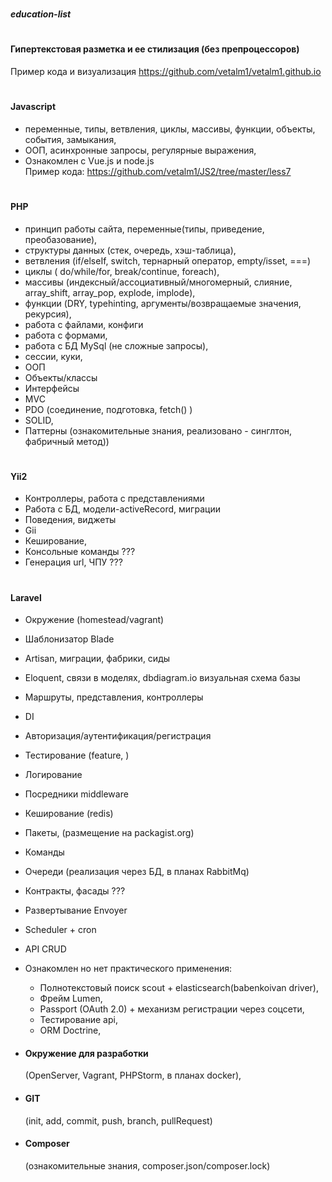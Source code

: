 # <h5>education-list</h5>

# <h4>Гипертекстовая разметка и ее стилизация (без препроцессоров)</h4>
Пример кода и визуализация https://github.com/vetalm1/vetalm1.github.io

# <h4>Javascript</h4>
  - переменные, типы, ветвления, циклы, массивы, функции, объекты, события, замыкания,
  - ООП, асинхронные запросы, регулярные выражения,
  - Ознакомлен  с Vue.js и node.js <br>
    Пример кода:  https://github.com/vetalm1/JS2/tree/master/less7

# <h4>PHP</h4>
  - принцип работы сайта, переменные(типы, приведение, преобазование),
  - структуры данных (стек, очередь, хэш-таблица),
  - ветвления (if/elseIf, switch, тернарный оператор, empty/isset, ===)
  - циклы ( do/while/for, break/continue, foreach),
  - массивы (индексный/ассоциативный/многомерный, слияние, array_shift, array_pop, explode, implode),
  - функции (DRY, typehinting, аргументы/возвращаемые значения, рекурсия),
  - работа с файлами, конфиги
  - работа с формами,
  - работа с БД MySql (не сложные запросы),
  - сессии, куки,
  - ООП
  - Объекты/классы
  - Интерфейсы
  - MVC
  - PDO (соединение, подготовка, fetch() )
  - SOLID, 
  - Паттерны (ознакомительные знания, реализовано - синглтон, фабричный метод))

# <h4>Yii2</h4>
- Контроллеры, работа с представлениями
- Работа с БД, модели-activeRecord, миграции
- Поведения, виджеты
- Gii
- Кеширование,
- Консольные команды ???
- Генерация url, ЧПУ ???

# <h4>Laravel</h4>
- Окружение (homestead/vagrant)
- Шаблонизатор Blade
- Artisan, миграции, фабрики, сиды
- Eloquent, связи в моделях, dbdiagram.io визуальная схема базы
- Маршруты, представления, контроллеры
- DI
- Авторизация/аутентификация/регистрация
- Тестирование (feature, )
- Логирование
- Посредники middleware
- Кеширование (redis)
- Пакеты, (размещение на packagist.org)
- Команды 
- Очереди (реализация через БД, в планах RabbitMq)
- Контракты, фасады ???
- Развертывание Envoyer
- Scheduler + cron
- API CRUD

- Ознакомлен но нет практического применения:
    - Полнотекстовый поиск scout + elasticsearch(babenkoivan driver),
    - Фрейм Lumen,
    - Passport (OAuth 2.0) + механизм регистрации через соцсети,
    - Тестирование api,
    - ORM Doctrine,
    

+ <h4>Окружение для разработки</h4> (OpenServer, Vagrant, PHPStorm, в планах docker),
+ <h4>GIT</h4> (init, add, commit, push, branch, pullRequest)
+ <h4>Composer</h4> (ознакомительные знания, composer.json/composer.lock)
